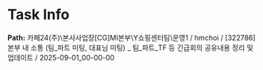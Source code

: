 # Task Info

**Path:** 카페24(주)\본사사업장\[CG]MI본부\Y쇼핑센터팀\운영1 / hmchoi / [322786] 본부 내 소통 (팀_파트 미팅, 대표님 미팅) _ 팀_파트_TF 등 긴급회의 공유내용 정리 및 업데이트 / 2025-09-01_00-00-00

